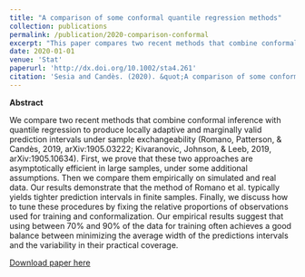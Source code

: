```yaml
---
title: "A comparison of some conformal quantile regression methods"
collection: publications
permalink: /publication/2020-comparison-conformal
excerpt: "This paper compares two recent methods that combine conformal inference with quantile regression to produce locally adaptive and marginally valid prediction intervals under sample exchangeability, both theoretically and empirically."
date: 2020-01-01
venue: 'Stat'
paperurl: 'http://dx.doi.org/10.1002/sta4.261'
citation: 'Sesia and Candès. (2020). &quot;A comparison of some conformal quantile regression methods.&quot; <i>Stat</i>. 9:e261.'
---
```


**Abstract**

We compare two recent methods that combine conformal inference with quantile regression to produce locally adaptive and marginally valid prediction intervals under sample exchangeability (Romano, Patterson, & Candès, 2019, arXiv:1905.03222; Kivaranovic, Johnson, & Leeb, 2019, arXiv:1905.10634). First, we prove that these two approaches are asymptotically efficient in large samples, under some additional assumptions. Then we compare them empirically on simulated and real data. Our results demonstrate that the method of Romano et al. typically yields tighter prediction intervals in finite samples. Finally, we discuss how to tune these procedures by fixing the relative proportions of observations used for training and conformalization. Our empirical results suggest that using between 70% and 90% of the data for training often achieves a good balance between minimizing the average width of the predictions intervals and the variability in their practical coverage.

[Download paper here](http://msesia.github.io/files/comparison-conformal.pdf)
